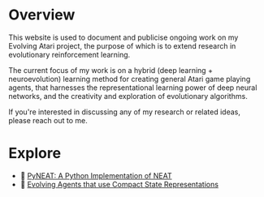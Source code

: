 # Overview

This website is used to document and publicise ongoing work on my Evolving Atari
project, the purpose of which is to extend research in evolutionary
reinforcement learning.

The current focus of my work is on a hybrid (deep learning + neuroevolution)
learning method for creating general Atari game playing agents, that harnesses
the representational learning power of deep neural networks, and the creativity
and exploration of evolutionary algorithms.

If you're interested in discussing any of my research or related ideas, please
reach out to me.

# Explore

* :seedling: [PyNEAT: A Python Implementation of NEAT](PYNEAT.md)
* :space_invader: [Evolving Agents that use Compact State Representations](ATARIARI-AGENTS.md)
